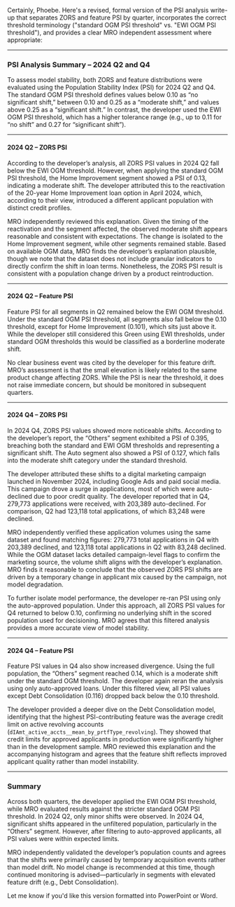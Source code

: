 Certainly, Phoebe. Here's a revised, formal version of the PSI analysis write-up that separates ZORS and feature PSI by quarter, incorporates the correct threshold terminology ("standard OGM PSI threshold" vs. "EWI OGM PSI threshold"), and provides a clear MRO independent assessment where appropriate:

---

### PSI Analysis Summary – 2024 Q2 and Q4

To assess model stability, both ZORS and feature distributions were evaluated using the Population Stability Index (PSI) for 2024 Q2 and Q4. The standard OGM PSI threshold defines values below 0.10 as “no significant shift,” between 0.10 and 0.25 as a “moderate shift,” and values above 0.25 as a “significant shift.” In contrast, the developer used the EWI OGM PSI threshold, which has a higher tolerance range (e.g., up to 0.11 for “no shift” and 0.27 for “significant shift”).

---

#### **2024 Q2 – ZORS PSI**

According to the developer’s analysis, all ZORS PSI values in 2024 Q2 fall below the EWI OGM threshold. However, when applying the standard OGM PSI threshold, the Home Improvement segment showed a PSI of 0.13, indicating a moderate shift. The developer attributed this to the reactivation of the 20-year Home Improvement loan option in April 2024, which, according to their view, introduced a different applicant population with distinct credit profiles.

MRO independently reviewed this explanation. Given the timing of the reactivation and the segment affected, the observed moderate shift appears reasonable and consistent with expectations. The change is isolated to the Home Improvement segment, while other segments remained stable. Based on available OGM data, MRO finds the developer’s explanation plausible, though we note that the dataset does not include granular indicators to directly confirm the shift in loan terms. Nonetheless, the ZORS PSI result is consistent with a population change driven by a product reintroduction.

---

#### **2024 Q2 – Feature PSI**

Feature PSI for all segments in Q2 remained below the EWI OGM threshold. Under the standard OGM PSI threshold, all segments also fall below the 0.10 threshold, except for Home Improvement (0.101), which sits just above it. While the developer still considered this Green using EWI thresholds, under standard OGM thresholds this would be classified as a borderline moderate shift.

No clear business event was cited by the developer for this feature drift. MRO’s assessment is that the small elevation is likely related to the same product change affecting ZORS. While the PSI is near the threshold, it does not raise immediate concern, but should be monitored in subsequent quarters.

---

#### **2024 Q4 – ZORS PSI**

In 2024 Q4, ZORS PSI values showed more noticeable shifts. According to the developer’s report, the “Others” segment exhibited a PSI of 0.395, breaching both the standard and EWI OGM thresholds and representing a significant shift. The Auto segment also showed a PSI of 0.127, which falls into the moderate shift category under the standard threshold.

The developer attributed these shifts to a digital marketing campaign launched in November 2024, including Google Ads and paid social media. This campaign drove a surge in applications, most of which were auto-declined due to poor credit quality. The developer reported that in Q4, 279,773 applications were received, with 203,389 auto-declined. For comparison, Q2 had 123,118 total applications, of which 83,248 were declined.

MRO independently verified these application volumes using the same dataset and found matching figures: 279,773 total applications in Q4 with 203,389 declined, and 123,118 total applications in Q2 with 83,248 declined. While the OGM dataset lacks detailed campaign-level flags to confirm the marketing source, the volume shift aligns with the developer’s explanation. MRO finds it reasonable to conclude that the observed ZORS PSI shifts are driven by a temporary change in applicant mix caused by the campaign, not model degradation.

To further isolate model performance, the developer re-ran PSI using only the auto-approved population. Under this approach, all ZORS PSI values for Q4 returned to below 0.10, confirming no underlying shift in the scored population used for decisioning. MRO agrees that this filtered analysis provides a more accurate view of model stability.

---

#### **2024 Q4 – Feature PSI**

Feature PSI values in Q4 also show increased divergence. Using the full population, the “Others” segment reached 0.14, which is a moderate shift under the standard OGM threshold. The developer again reran the analysis using only auto-approved loans. Under this filtered view, all PSI values except Debt Consolidation (0.116) dropped back below the 0.10 threshold.

The developer provided a deeper dive on the Debt Consolidation model, identifying that the highest PSI-contributing feature was the average credit limit on active revolving accounts (`dIAmt_active_accts__mean_by_prtfType_revolving`). They showed that credit limits for approved applicants in production were significantly higher than in the development sample. MRO reviewed this explanation and the accompanying histogram and agrees that the feature shift reflects improved applicant quality rather than model instability.

---

### Summary

Across both quarters, the developer applied the EWI OGM PSI threshold, while MRO evaluated results against the stricter standard OGM PSI threshold. In 2024 Q2, only minor shifts were observed. In 2024 Q4, significant shifts appeared in the unfiltered population, particularly in the “Others” segment. However, after filtering to auto-approved applicants, all PSI values were within expected limits.

MRO independently validated the developer’s population counts and agrees that the shifts were primarily caused by temporary acquisition events rather than model drift. No model change is recommended at this time, though continued monitoring is advised—particularly in segments with elevated feature drift (e.g., Debt Consolidation).

Let me know if you'd like this version formatted into PowerPoint or Word.
